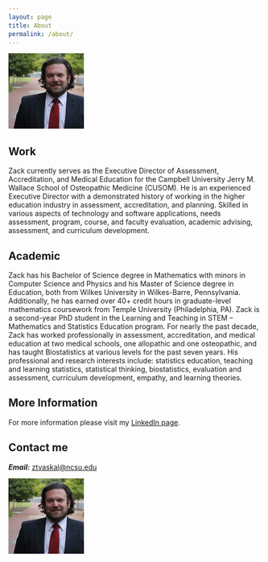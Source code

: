 ```yaml
---
layout: page
title: About
permalink: /about/  
---
```


![](images/IMG_3882edited_150x150-1.png)

## Work
Zack currently serves as the Executive Director of Assessment, Accreditation, and Medical Education for the Campbell University Jerry M. Wallace School of Osteopathic Medicine (CUSOM).  He is an experienced Executive Director with a demonstrated history of working in the higher education industry in assessment, accreditation, and planning. Skilled in various aspects of technology and software applications, needs assessment, program, course, and faculty evaluation, academic advising, assessment, and curriculum development. 

## Academic
Zack has his Bachelor of Science degree in Mathematics with minors in Computer Science and Physics and his Master of Science degree in Education, both from Wilkes University in Wilkes-Barre, Pennsylvania. Additionally, he has earned over 40+ credit hours in graduate-level mathematics coursework from Temple University (Philadelphia, PA). Zack is a second-year PhD student in the Learning and Teaching in STEM – Mathematics and Statistics Education program. For nearly the past decade, Zack has worked professionally in assessment, accreditation, and medical education at two medical schools, one allopathic and one osteopathic, and has taught Biostatistics at various levels for the past seven years. His professional and research interests include: statistics education, teaching and learning statistics, statistical thinking, biostatistics, evaluation and assessment, curriculum development, empathy, and learning theories.

## More Information

For more information please visit my [LinkedIn page](https://www.linkedin.com/in/zachary-vaskalis-500b8023/).

## Contact me

**_Email:_** [ztvaskal@ncsu.edu](mailto:ztvaskal@ncsu.edu)  

![](images/IMG_3882edited_150x150-1.png)



